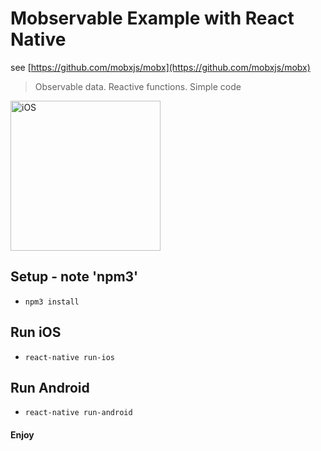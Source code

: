 # Mobservable Example with React Native

see [https://github.com/mobxjs/mobx](https://github.com/mobxjs/mobx)
> Observable data. Reactive functions. Simple code


<img src="https://cloud.githubusercontent.com/assets/1282364/13060380/87bf7910-d3f6-11e5-9241-48196fc19d2a.png" 
alt="iOS" width="240"/></a>

## Setup - note 'npm3'
*  ```npm3 install```

## Run iOS
*  ```react-native run-ios```

## Run Android
* ```react-native run-android```

#### Enjoy
